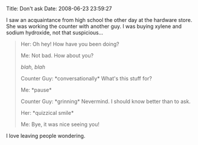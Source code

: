 Title: Don't ask
Date: 2008-06-23 23:59:27

I saw an acquaintance from high school the other day at the hardware store. She was working the counter with another guy. I was buying xylene and sodium hydroxide, not that suspicious...

> Her: Oh hey! How have you been doing?
>
> Me: Not bad. How about you?
>
> *blah, blah*
>
> Counter Guy: \*conversationally\* What's this stuff for?
> 
> Me: \*pause\*
> 
> Counter Guy: \*grinning\* Nevermind. I should know better than to ask.
>
> Her: \*quizzical smile\*
>
> Me: Bye, it was nice seeing you!

I love leaving people wondering.